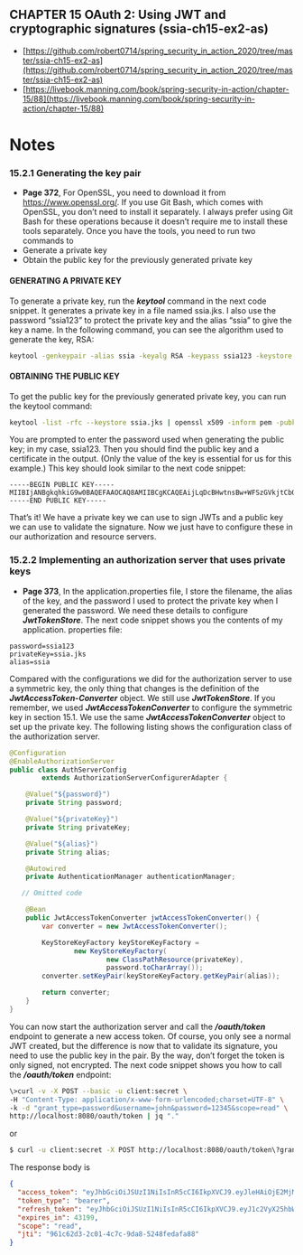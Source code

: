 ## CHAPTER 15 OAuth 2: Using JWT and cryptographic signatures (ssia-ch15-ex2-as)

* [https://github.com/robert0714/spring_security_in_action_2020/tree/master/ssia-ch15-ex2-as](https://github.com/robert0714/spring_security_in_action_2020/tree/master/ssia-ch15-ex2-as)
* [https://livebook.manning.com/book/spring-security-in-action/chapter-15/88](https://livebook.manning.com/book/spring-security-in-action/chapter-15/88)

# Notes

### 15.2.1 Generating the key pair

* **Page 372**, For OpenSSL, you need to download
it from https://www.openssl.org/. If you use Git Bash, which comes with
OpenSSL, you don’t need to install it separately. I always prefer using Git Bash for
these operations because it doesn’t require me to install these tools separately. Once
you have the tools, you need to run two commands to
* Generate a private key
* Obtain the public key for the previously generated private key

#### GENERATING A PRIVATE KEY
To generate a private key, run the ***keytool*** command in the next code snippet. It
generates a private key in a file named ssia.jks. I also use the password “ssia123” to protect
the private key and the alias “ssia” to give the key a name. In the following command,
you can see the algorithm used to generate the key, RSA:

```bash
keytool -genkeypair -alias ssia -keyalg RSA -keypass ssia123 -keystore ssia.jks -storepass ssia123
```
#### OBTAINING THE PUBLIC KEY
To get the public key for the previously generated private key, you can run the keytool
command:

```bash
keytool -list -rfc --keystore ssia.jks | openssl x509 -inform pem -pubkey
```
You are prompted to enter the password used when generating the public key; in my
case, ssia123. Then you should find the public key and a certificate in the output.
(Only the value of the key is essential for us for this example.) This key should look
similar to the next code snippet:

```
-----BEGIN PUBLIC KEY-----
MIIBIjANBgkqhkiG9w0BAQEFAAOCAQ8AMIIBCgKCAQEAijLqDcBHwtnsBw+WFSzGVkjtCbO6NwKlYjS2PxE114XWf9H2j0dWmBu7NK+lV/JqpiOi0GzaLYYf4XtCJxTQDD2CeDUKczcd+fpnppripN5jRzhASJpr+ndj8431iAG/vXrmZt3jLD3v6nwLDxzpJGmVWzcV/OBXQZkd1LHOK5LEG0YCQ0jAU3ON7OZAnFn/DMJyDCky994UtaAYyAJ7mr7IO1uHQxsBg7SiQGpApgDEK3Ty8gaFuafnExsYD+aqua1Ese+pluYnQxuxkk2Ycsp48qtUv1TWp+TH3kooTM6eKcnpSweaYDvHd/ucNg8UDNpIqynM1eS7KpffKQmDwIDAQAB
-----END PUBLIC KEY-----
```

That’s it! We have a private key we can use to sign JWTs and a public key we can use to
validate the signature. Now we just have to configure these in our authorization and
resource servers.

### 15.2.2 Implementing an authorization server that uses private keys
* **Page 373**, In the application.properties
file, I store the filename, the alias of the key, and the password I used to protect
the private key when I generated the password. We need these details to configure
***JwtTokenStore***. The next code snippet shows you the contents of my application.
properties file:

```properties 
password=ssia123
privateKey=ssia.jks
alias=ssia
```

Compared with the configurations we did for the authorization server to use a symmetric
key, the only thing that changes is the definition of the ***JwtAccessToken-Converter*** object. We still use ***JwtTokenStore***. If you remember, we used
***JwtAccessTokenConverter*** to configure the symmetric key in section 15.1. We use the same ***JwtAccessTokenConverter*** object to set up the private key. The following
listing shows the configuration class of the authorization server.

```java
@Configuration
@EnableAuthorizationServer
public class AuthServerConfig
        extends AuthorizationServerConfigurerAdapter {

    @Value("${password}")
    private String password;

    @Value("${privateKey}")
    private String privateKey;

    @Value("${alias}")
    private String alias;

    @Autowired
    private AuthenticationManager authenticationManager;

   // Omitted code

    @Bean
    public JwtAccessTokenConverter jwtAccessTokenConverter() {
        var converter = new JwtAccessTokenConverter();

        KeyStoreKeyFactory keyStoreKeyFactory =
                new KeyStoreKeyFactory(
                        new ClassPathResource(privateKey),
                        password.toCharArray());
        converter.setKeyPair(keyStoreKeyFactory.getKeyPair(alias));

        return converter;
    }
}
```

You can now start the authorization server and call the ***/oauth/token*** endpoint to
generate a new access token. Of course, you only see a normal JWT created, but the
difference is now that to validate its signature, you need to use the public key in the
pair. By the way, don’t forget the token is only signed, not encrypted. The next code
snippet shows you how to call the ***/oauth/token*** endpoint:


```bash
\>curl -v -X POST --basic -u client:secret \
-H "Content-Type: application/x-www-form-urlencoded;charset=UTF-8" \
-k -d "grant_type=password&username=john&password=12345&scope=read" \
http://localhost:8080/oauth/token | jq "."
```
or 

```bash
$ curl -u client:secret -X POST http://localhost:8080/oauth/token\?grant_type=password\&username=john\&password=12345\&scope=read | jq "."
```


The response body is

```json
{
  "access_token": "eyJhbGciOiJSUzI1NiIsInR5cCI6IkpXVCJ9.eyJleHAiOjE2MjMwMjIwNDUsInVzZXJfbmFtZSI6ImpvaG4iLCJhdXRob3JpdGllcyI6WyJyZWFkIl0sImp0aSI6Ijk2MWM2MmQzLTJjMDEtNGM3Yy05ZGE4LTUyNDhmZWRhZmE4OCIsImNsaWVudF9pZCI6ImNsaWVudCIsInNjb3BlIjpbInJlYWQiXX0.PxZ50BaqmKcQUxos_hKNsLY57b4eV3h7rYmcUfBOteIKfKrySjbLtyEYztjrx5n8OWUovPNhVPpe_ufEAZThDZ8gfchU3TQYWuUGHSekdFyXDkeiFMitfwWwIPgaSCIlfsK6KKnd1V_XGX3mwfNTkcKjoFq71ZESNlZCBRliyen89z6n3V_GvBBNy5h6Nz4BLKaAxKIZL7H31b5JFmtOelU3FLr9vpbH5veC38bUo0wSzZLMPb0PwAdMGK7Tn55EM9GmmYpJoPto3Vnus_pq-yRNkgZuhM_Kaj8FRVrJf24ugYzIiZcWDurektQGLwAVmoASaVfZH6DCK-1C8Tb73g",
  "token_type": "bearer",
  "refresh_token": "eyJhbGciOiJSUzI1NiIsInR5cCI6IkpXVCJ9.eyJ1c2VyX25hbWUiOiJqb2huIiwic2NvcGUiOlsicmVhZCJdLCJhdGkiOiI5NjFjNjJkMy0yYzAxLTRjN2MtOWRhOC01MjQ4ZmVkYWZhODgiLCJleHAiOjE2MjU1NzA4NDUsImF1dGhvcml0aWVzIjpbInJlYWQiXSwianRpIjoiNmU3N2UyMTctNWZjOC00MmUyLWJmZTktZWRmNTA5MDQzNTU4IiwiY2xpZW50X2lkIjoiY2xpZW50In0.b-IBfdeyy1HckWnJzZ5F398dAQ5Fi_nXWdohbbekJzsQ0j-IyMBtwapUJqdwgoX2HHx52VjMK6DR4vY1l1PHWncbdHujJPDTnToSnj6-CAA9VQPlYCnzpwcDCk8JUCtYqiuHa3gk0RvovH2nmFvL2J03bGlgr9BVEA4vovJsaYz2-FtSxFxE-vIzgP83wu9TlP8_oDkLb2mnvbYPQtst1xEDgaV94pdFpBL5T6Cc3Ut2b0Hp1SkWfr7abILG3hpuH6KTKOIGiYAARu2n8cF4o6IO-pRQTzj5K3xkkdFbiZIWYtuNF3Tkv8QHgFbsNREwAVVhT2r3x8T8n6Xg7Q0BIg",
  "expires_in": 43199,
  "scope": "read",
  "jti": "961c62d3-2c01-4c7c-9da8-5248fedafa88"
}
```